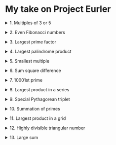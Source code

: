 # My take on Project Eurler



<details><summary>1. Multiples of 3 or 5</summary>

### Answer:
233168
### Time:
0.005 seconds</details>

<details><summary>2. Even Fibonacci numbers</summary>

### Answer:
4613732
### Time:
0.004 seconds</details>

<details><summary>3. Largest prime factor</summary>

### Answer:
6857
### Time:
0.669 seconds</details>

<details><summary>4. Largest palindrome product</summary>

### Answer:
906609
### Time:
0.207 seconds</details>

<details><summary>5. Smallest multiple</summary>

### Answer:
232792560
### Time:
2.169 seconds</details>

<details><summary>6. Sum square difference</summary>

### Answer:
25164150
### Time:
0.006 seconds</details>

<details><summary>7. 10001st prime</summary>

### Answer:
104743
### Time:
0.048 seconds</details>

<details><summary>8. Largest product in a series</summary>

### Answer:
23514624000
### Time:
0.051 seconds</details>

<details><summary>9. Special Pythagorean triplet</summary>

### Answer:
31875000
### Time:
0.354 seconds</details>

<details><summary>10. Summation of primes</summary>

### Answer:
142913828922
### Time:
0.377 seconds</details>

<details><summary>11. Largest product in a grid</summary>

### Answer:
70600674
### Time:
0.006 seconds</details>

<details><summary>12. Highly divisible triangular number</summary>

### Answer:
2031120
### Time:
3.516 seconds</details>

<details><summary>13. Large sum</summary>

### Answer:
5537376230
### Time:
0.005 seconds</details>